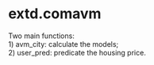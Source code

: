 # extd.comavm  
Two main functions:  
    1) avm_city: calculate the models;  
    2) user_pred: predicate the housing price.

